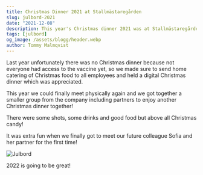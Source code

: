 ```yaml
---
title: Christmas Dinner 2021 at Stallmästaregården
slug: julbord-2021
date: "2021-12-08"
description: This year's Christmas dinner 2021 was at Stallmästaregården with lots of food and candy
tags: [julbord]
og_image: /assets/blogg/header.webp
author: Tommy Malmqvist
---
```


Last year unfortunately there was no Christmas dinner because not everyone had
access to the vaccine yet, so we made sure to send home catering of Christmas
food to all employees and held a digital Christmas dinner which was appreciated.

This year we could finally meet physically again and we got together a smaller
group from the company including partners to enjoy another Christmas dinner
together!

There were some shots, some drinks and good food but above all Christmas candy!

It was extra fun when we finally got to meet our future colleague Sofia and her
partner for the first time!

![Julbord](/assets/blogg/julbord.webp)

2022 is going to be great!

